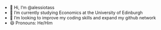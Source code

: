 - 👋 Hi, I’m @alessiotass
- 🌱 I’m currently studying Economics at the University of Edinburgh
- 💞️ I’m looking to improve my coding skills and expand my github network
- 😄 Pronouns: He/Him

<!---
alessiotass/alessiotass is a ✨ special ✨ repository because its `README.md` (this file) appears on your GitHub profile.
You can click the Preview link to take a look at your changes.
--->

